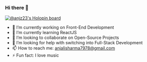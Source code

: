 ### Hi there 👋
 [![@anjz23's Holopin board](https://holopin.me/anjz23)](https://holopin.io/@anjz23)

- 🔭 I’m currently working on Front-End Development
- 🌱 I’m currently learning ReactJS
- 👯 I’m looking to collaborate on Open-Source Projects
- 🤔 I’m looking for help with switching into Full-Stack Development
- 📫 How to reach me: anjalisharma7978@gmail.com
- ⚡ Fun fact: I love music
